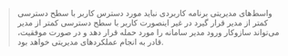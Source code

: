 > واسط‌های مدیریتی برنامه کاربردی نباید مورد دسترس کاربر با سطح دسترسی کمتر از مدیر قرار گیرد در غیر اینصورت کاربر با سطح دسترسی کمتر از مدیر می‌تواند سازوکار ورود مدیر سامانه را مورد حمله قرار دهد و در صورت موفقیت، قادر به انجام عملکردهای مدیریتی خواهد بود.
